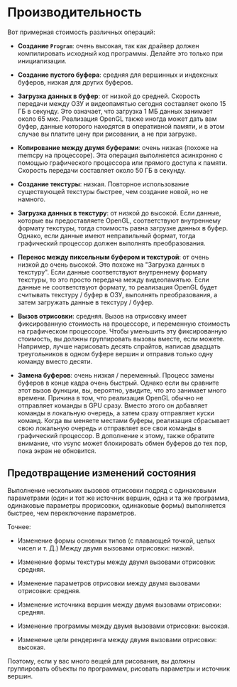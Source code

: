 # Производительность

Вот примерная стоимость различных операций:

 - **Создание `Program`**: очень высокая, так как драйвер должен компилировать исходный код программы. Делайте это только при инициализации.

 - **Создание пустого буфера**: средняя для вершинных и индексных буферов, низкая для других буферов.

 - **Загрузка данных в буфер**: от низкой до средней. Скорость передачи между ОЗУ и видеопамятью сегодня составляет около 15 ГБ в секунду. Это означает, что загрузка 1 МБ данных занимает около 65 мкс. Реализация OpenGL также иногда может дать вам буфер, данные которого находятся в оперативной памяти, и в этом случае вы платите цену при рисовании, а не при загрузке.

 - **Копирование между двумя буферами**: очень низкая (похоже на memcpy на процессоре). Эта операция выполняется асинхронно с помощью графического процессора или прямого доступа к памяти. Скорость передачи составляет около 50 ГБ в секунду.

 - **Создание текстуры**: низкая. Повторное использование существующей текстуры быстрее, чем создание новой, но не намного.

 - **Загрузка данных в текстуру**: от низкой до высокой. Если данные, которые вы предоставляете OpenGL, соответствуют внутреннему формату текстуры, тогда стоимость равна загрузке данных в буфер. Однако, если данные имеют неправильный формат, тогда графический процессор должен выполнять преобразования.

 - **Перенос между пиксельным буфером и текстурой**: от очень низкой до очень высокой. Это похоже на "Загрузка данных в текстуру". Если данные соответствуют внутреннему формату текстуры, то это просто передача между видеопамятью. Если данные не соответствуют формату, то реализация OpenGL будет считывать текстуру / буфер в ОЗУ, выполнять преобразования, а затем загружать данные в текстуру / буфер.

 - **Вызов отрисовки**: средняя. Вызов на отрисовку имеет фиксированную стоимость на процессоре, и переменную стоимость на графическом процессоре. Чтобы уменьшить эту фиксированную стоимость, вы должны группировать вызовы вместе, если можете. Например, лучше нарисовать десять спрайтов, написав двадцать треугольников в одном буфере вершин и отправив только одну команду вместо десяти.

 - **Замена буферов**: очень низкая / переменный. Процесс замены буферов в конце кадра очень быстрый. Однако если вы сравните этот вызов функции, вы, вероятно, увидите, что это занимает много времени. Причина в том, что реализация OpenGL обычно не отправляет команды в GPU сразу. Вместо этого он добавляет команды в локальную очередь, а затем сразу отправляет куски команд. Когда вы меняете местами буферы, реализация сбрасывает свою локальную очередь и отправляет все свои команды в графический процессор. В дополнение к этому, также обратите внимание, что vsync может блокировать обмен буферов до тех пор, пока экран не обновится.

## Предотвращение изменений состояния

Выполнение нескольких вызовов отрисовки подряд с одинаковыми параметрами (один и тот же источник вершин, одна и та же программа, одинаковые параметры прорисовки, одинаковые формы) выполняется быстрее, чем переключение параметров.

Точнее:

 - Изменение формы основных типов (с плавающей точкой, целых чисел и т. Д.) Между двумя вызовами отрисовки: низкий.

 - Изменение формы текстуры между двумя вызовами отрисовки: средняя.

 - Изменение параметров отрисовки между двумя вызовами отрисовки: средняя.

 - Изменение источника вершин между двумя вызовами отрисовки: средняя.

 - Изменение программы между двумя вызовами отрисовки: высокая.

 - Изменение цели рендеринга между двумя вызовами отрисовки: высокая.

Поэтому, если у вас много вещей для рисования, вы должны группировать объекты по программам, рисовать параметры и источник вершин.

